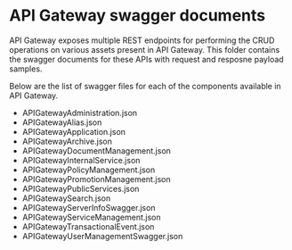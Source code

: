 # API Gateway swagger documents
API Gateway exposes multiple REST endpoints for performing the CRUD operations on various assets present in API Gateway. This folder contains the
swagger documents for these APIs with request and resposne payload samples.

Below are the list of swagger files for each of the components available in API Gateway. 
  - APIGatewayAdministration.json
  - APIGatewayAlias.json
  - APIGatewayApplication.json
  - APIGatewayArchive.json
  - APIGatewayDocumentManagement.json
  - APIGatewayInternalService.json
  - APIGatewayPolicyManagement.json
  - APIGatewayPromotionManagement.json
  - APIGatewayPublicServices.json
  - APIGatewaySearch.json
  - APIGatewayServerInfoSwagger.json
  - APIGatewayServiceManagement.json
  - APIGatewayTransactionalEvent.json
  - APIGatewayUserManagementSwagger.json
